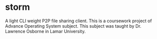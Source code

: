 # storm
A light CLI weight P2P file sharing client.
This is a coursework project of Advance Operating System subject.
This subject was taught by Dr. Lawrence Osborne in Lamar University.
